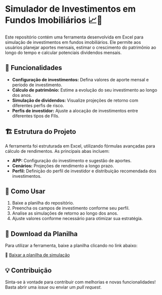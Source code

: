 # Simulador de Investimentos em Fundos Imobiliários 📈🏢

Este repositório contém uma ferramenta desenvolvida em Excel para simulação de investimentos em fundos imobiliários. Ele permite aos usuários planejar aportes mensais, estimar o crescimento do patrimônio ao longo do tempo e calcular potenciais dividendos mensais.

## 🚀 Funcionalidades

- **Configuração de investimentos:** Defina valores de aporte mensal e período de investimento.
- **Cálculo de patrimônio:** Estime a evolução do seu investimento ao longo dos anos.
- **Simulação de dividendos:** Visualize projeções de retorno com diferentes perfis de risco.
- **Perfis de investidor:** Ajuste a alocação de investimentos entre diferentes tipos de FIIs.

## 🏗 Estrutura do Projeto

A ferramenta foi estruturada em Excel, utilizando fórmulas avançadas para cálculo de rendimentos. As principais abas incluem:

- **APP:** Configuração do investimento e sugestão de aportes.
- **Cenários:** Projeções de rendimento a longo prazo.
- **Perfil:** Definição do perfil de investidor e distribuição recomendada dos investimentos.

## 🔧 Como Usar

1. Baixe a planilha do repositório.
2. Preencha os campos de investimento conforme seu perfil.
3. Analise as simulações de retorno ao longo dos anos.
4. Ajuste valores conforme necessário para otimizar sua estratégia.

## 📄 Download da Planilha

Para utilizar a ferramenta, baixe a planilha clicando no link abaixo:

🔗 [Baixar a planilha de simulação](https://github.com/alexsoethe/FIIs_Excel/blob/main/Ferramenta_Investimentos.xlsx)
   

## 💡 Contribuição

Sinta-se à vontade para contribuir com melhorias e novas funcionalidades! Basta abrir uma *issue* ou enviar um *pull request*.

